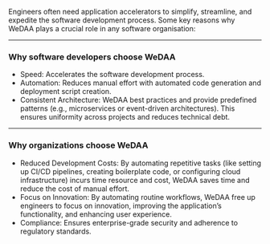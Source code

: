 Engineers often need application accelerators to simplify, streamline, and expedite the software development process. Some key reasons why WeDAA plays a crucial role in any software organisation:

---

### Why software developers choose WeDAA
- Speed: Accelerates the software development process.
- Automation: Reduces manual effort with automated code generation and deployment script creation.
- Consistent Architecture: WeDAA best practices and provide predefined patterns (e.g., microservices or event-driven architectures). This ensures uniformity across projects and reduces technical debt.

---

### Why organizations choose WeDAA
- Reduced Development Costs: By automating repetitive tasks (like setting up CI/CD pipelines, creating boilerplate   code, or configuring cloud infrastructure) incurs time resource and cost, WeDAA saves time and reduce the cost of manual effort.
- Focus on Innovation: By automating routine workflows, WeDAA free up engineers to focus on innovation, improving the application’s functionality, and enhancing user experience.
- Compliance: Ensures enterprise-grade security and adherence to regulatory standards.